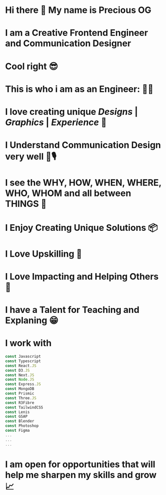 



# Hi there 👋 My name is Precious OG
# I am a Creative Frontend Engineer and Communication Designer
#
# Cool right 😎
# This is who i am as an Engineer: 👨‍🎨
#
# I love creating unique *Designs* | *Graphics* | *Experience* 🎨
# I Understand Communication Design very well 🎤🎙
# I see the WHY, HOW, WHEN, WHERE, WHO, WHOM and all between THINGS 🔬
# I Enjoy Creating Unique Solutions 📦
# I Love Upskilling 🧠
# I Love Impacting and Helping Others 💪
# I have a Talent for Teaching and Explaning 😁
#
#
# I work with
```typescript
const Javascript
const Typescript
const React.JS
const D3.JS
const Next.JS
const Node.JS
const Express.JS
const MongoDB
const Prismic
const Three.JS
const R3Fibre
const TailwindCSS
const Lenis
const GSAP
const Blender
const Photoshop
const Figma
...
...
...
```
# I am open for opportunities that will help me sharpen my skills and grow 📈
